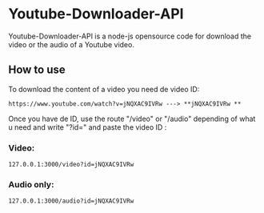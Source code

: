 # Youtube-Downloader-API

Youtube-Downloader-API is a node-js opensource code for download the video or the audio of a Youtube video.

## How to use
To download the content of a video you need de video ID:
```
https://www.youtube.com/watch?v=jNQXAC9IVRw ---> **jNQXAC9IVRw **
```
Once you have de ID, use the route "/video" or "/audio" depending of what u need and write "?id=" and paste the video ID :

### Video:
```
127.0.0.1:3000/video?id=jNQXAC9IVRw
```
### Audio only:
```
127.0.0.1:3000/audio?id=jNQXAC9IVRw
```
